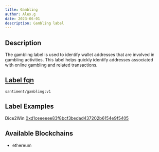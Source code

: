```yaml
---
title: Gambling
author: Alex.g
date: 2023-06-01
description: Gambling label
---
```


## Description

The gambling label is used to identify wallet addresses that are involved in gambling activities. This label helps quickly identify addresses associated with online gambling and related transactions.

## [Label fqn](/labels/label-fqn)

`santiment/gambling:v1`

## Label Examples

Dice2Win [0xd1ceeeeee83f8bcf3bedad437202b6154e9f5405](https://etherscan.io/address/0xd1ceeeeee83f8bcf3bedad437202b6154e9f5405)

## Available Blockchains

* ethereum
